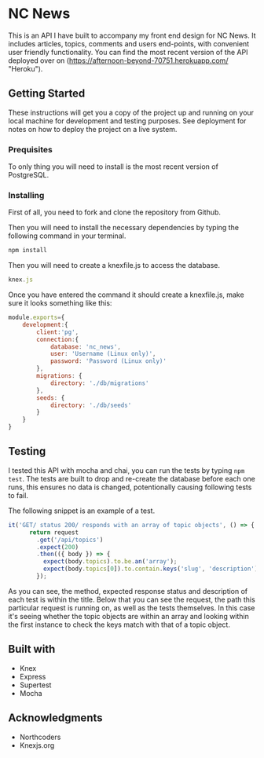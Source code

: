 # NC News

This is an API I have built to accompany my front end design for NC News. It includes articles, topics, comments and users end-points, with convenient user friendly functionality. You can find the most recent version of the API deployed over on (https://afternoon-beyond-70751.herokuapp.com/ "Heroku").

## Getting Started

These instructions will get you a copy of the project up and running on your local machine for development and testing purposes. See deployment for notes on how to deploy the project on a live system.

### Prequisites

To only thing you will need to install is the most recent version of PostgreSQL.

### Installing

First of all, you need to fork and clone the repository from Github.

Then you will need to install the necessary dependencies by typing the following command in your terminal.

```js
npm install 
```
Then you will need to create a knexfile.js to access the database.

```js
knex.js
```
Once you have entered the command it should create a knexfile.js, make sure it looks something like this:

```js
module.exports={
    development:{
        client:'pg',
        connection:{
            database: 'nc_news',
            user: 'Username (Linux only)',
            password: 'Password (Linux only)'
        },
        migrations: {
            directory: './db/migrations'
        },
        seeds: {
            directory: './db/seeds'
        }
    }
}
```
## Testing

I tested this API with mocha and chai, you can run the tests by typing `npm test`. The tests are built to drop and re-create the database before each one runs, this ensures no data is changed, potentionally causing following tests to fail. 

The following snippet is an example of a test.

```js
it('GET/ status 200/ responds with an array of topic objects', () => {
      return request
        .get('/api/topics')
        .expect(200)
        .then(({ body }) => {
          expect(body.topics).to.be.an('array');
          expect(body.topics[0]).to.contain.keys('slug', 'description');
        });
```

As you can see, the method, expected response status and description of each test is within the title. Below that you can see the request, the path this particular request is running on, as well as the tests themselves. In this case it's seeing whether the topic objects are within an array and looking within the first instance to check the keys match with that of a topic object. 

## Built with

* Knex
* Express
* Supertest
* Mocha

## Acknowledgments

* Northcoders
* Knexjs.org